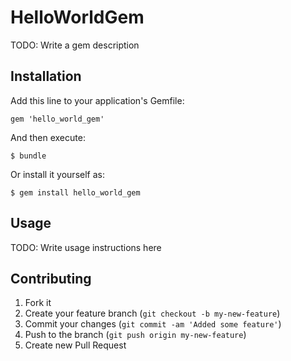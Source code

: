 # HelloWorldGem

TODO: Write a gem description

## Installation

Add this line to your application's Gemfile:

    gem 'hello_world_gem'

And then execute:

    $ bundle

Or install it yourself as:

    $ gem install hello_world_gem

## Usage

TODO: Write usage instructions here

## Contributing

1. Fork it
2. Create your feature branch (`git checkout -b my-new-feature`)
3. Commit your changes (`git commit -am 'Added some feature'`)
4. Push to the branch (`git push origin my-new-feature`)
5. Create new Pull Request

